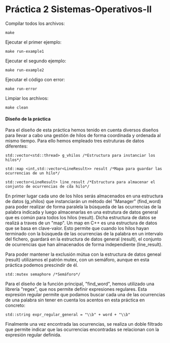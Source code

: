 # Práctica 2 Sistemas-Operativos-II

Compilar todos los archivos:
    
    make

Ejecutar el primer ejemplo:

    make run-example1

Ejecutar el segundo ejemplo:

    make run-example2

Ejecutar el código con error:

    make run-error

Limpiar los archivos:

    make clean

#### Diseño de la práctica
Para el diseño de esta práctica hemos tenido en cuenta diversos diseños para llevar a cabo una gestión de hilos de forma coordinada y ordenada al mismo tiempo. Para ello hemos empleado tres estruturas de datos diferentes:

    std::vector<std::thread> g_vhilos /*Estructura para instanciar los hilos*/
    
    std::map <int,std::vector<LineResult>> result /*Mapa para guardar las ocurrencias de un hilo*/
    
    std::vector<LineResult> line_result /*Estructura para almacenar el conjunto de ocurrencias de cda hilo*/
    
En primer lugar cada uno de los hilos serás almacenados en una estructura de datos (g_vhilos) que instanciarán un método del "Manager" (find_word) para poder realizar de forma paralela la búsqueda de las ocurrencias de la palabra indicada y luego almacenarlas en una estrutura de datos general que es común para todos los hilos (result). Dicha estructura de datos se realizá a traves de un "map". Un map en C++ es una estructura de datos que se basa en clave-valor. Esto permite que cuando los hilos hayan terminado con la búsqueda de las ocurrencias de la palabra en un intervalo del fichero, guardará en la estructura de datos general (result), el conjunto de ocurrencias que han almacenados de forma independiente (line_result).

Para poder mantener la exclusión mútua con la estructura de datos geneal (result) utilizamos el patrón mutex, con un semáforo, aunque en esta práctica podemos prescindir de él.  
    
    std::mutex semaphore /*Semáforo*/
    
Para el diseño de la función principal, "find_word", hemos utilizado una librería "regex", que nos permite definir expresiones regulares. Esta expresión regular permite que podamos buscar cada una de las ocurrencias de una palabra sin tener en cuenta los acentos en esta práctica en concreto:

    std::string expr_regular_general = "\\b" + word + "\\b"
    
Finalmente una vez encontrada las ocurrencias, se realiza un doble filtrado que permite indicar que las ocurrencias encontradas se relacionan con la expresión regular definida.